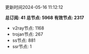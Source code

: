 更新时间2024-05-16 11:12:12

**总订阅: 41**
**总节点: 5968**
**有效节点: 2317**
- v2ray节点: 1168
- trojan节点: 267
- ss节点: 881
- ssr节点: 1
